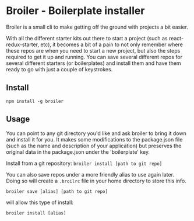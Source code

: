 # Broiler - Boilerplate installer

Broiler is a small cli to make getting off the ground with projects a bit easier. 

With all the different starter kits out there to start a project (such as react-redux-starter, etc), it becomes a bit of a pain to not only remember where these repos are when you need to start a new project, but also the steps required to get it up and running. You can save several different repos for several different starters (or boilerplates) and install them and have them ready to go with just a couple of keystrokes.

## Install
`npm install -g broiler`

## Usage
You can point to any git directory you'd like and ask broiler to bring it down and install it for you. It makes some modifications to the package.json file (such as the name and description of your application) but preserves the original data in the package.json under the 'boilerplate' key.

Install from a git repository:
`broiler install [path to git repo]`

You can also save repos under a more friendly alias to use again later. Doing so will create a `.broilrc` file in your home directory to store this info.

`broiler save [alias] [path to git repo]`

will allow this type of install:

`broiler install [alias]`